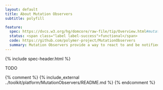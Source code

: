 ```yaml
---
layout: default
title: About Mutation Observers
subtitle: polyfill

feature:
  spec: https://dvcs.w3.org/hg/domcore/raw-file/tip/Overview.html#mutation-observers
  status: <span class="label label-success">functional</span>
  code: https://github.com/polymer-project/MutationObservers
  summary: Mutation Observers provide a way to react to and be notified of changes in the DOM.
---
```


{% include spec-header.html %}

TODO

{% comment %}
{% include_external ../toolkit/platform/MutationObservers/README.md %}
{% endcomment %}